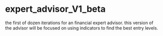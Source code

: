 # expert_advisor_V1_beta
the first of dozen iterations for an financial expert advisor.
this version of the advisor will be focused on using indicators to  find the best entry levels.
